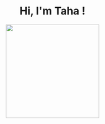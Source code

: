 <h1 align="center">Hi, I'm Taha !</h1>

<p align="center">
  <img height="250em" src="https://github-readme-stats.vercel.app/api?username=Tahateber95&show_icons=true&line_height=27&count_private=true&include_all_commits=true"/>
</p>

